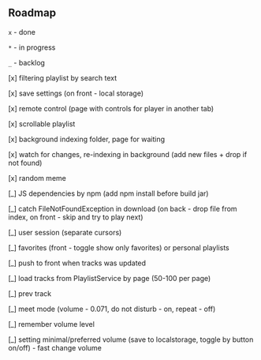 ## Roadmap

`x` - done

`*` - in progress

`_` - backlog

[x] filtering playlist by search text

[x] save settings (on front - local storage)

[x] remote control (page with controls for player in another tab)

[x] scrollable playlist

[x] background indexing folder, page for waiting

[x] watch for changes, re-indexing in background (add new files + drop if not found)

[x] random meme

[_] JS dependencies by npm (add npm install before build jar)

[_] catch FileNotFoundException in download (on back - drop file from index, on front - skip and try to play next)

[_] user session (separate cursors)

[_] favorites (front - toggle show only favorites) or personal playlists

[_] push to front when tracks was updated

[_] load tracks from PlaylistService by page (50-100 per page)

[_] prev track

[_] meet mode (volume - 0.071, do not disturb - on, repeat - off)

[_] remember volume level

[_] setting minimal/preferred volume (save to localstorage, toggle by button on/off) - fast change volume